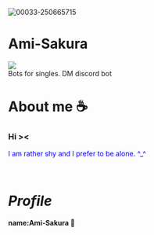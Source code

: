 ![00033-250665715](https://github.com/zedl3all/Ami-Sakura/assets/72595491/f1bc54b4-fdd0-4ac4-904a-9d67db02281c)

# Ami-Sakura 
![](https://img.shields.io/badge/Discord-7289DA?style=for-the-badge&logo=discord&logoColor=white)<br> 
Bots for singles. DM discord bot
# About me ☕️
<h3><strong> Hi >< </strong> <br></h3>
<p style="color:blue;">I am rather shy and I prefer to be alone. ^_^</p> <br>
<i><h1> Profile </h1></i>
<h4> name:Ami-Sakura 🌸 <br></h4>
